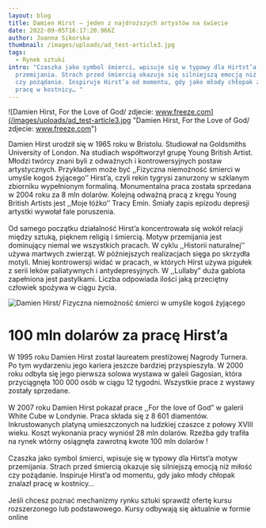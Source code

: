 ```yaml
---
layout: blog
title: Damien Hirst – jeden z najdroższych artystów na świecie
date: 2022-09-05T16:17:20.966Z
author: Joanna Sikorska
thumbnail: /images/uploads/ad_test-article3.jpg
tags:
  - Rynek sztuki
intro: "Czaszka jako symbol śmierci, wpisuje się w typowy dla Hirtst’a motyw
  przemijania. Strach przed śmiercią okazuje się silniejszą emocją niż miłość
  czy pożądanie. Inspiruje Hirst’a od momentu, gdy jako młody chłopak znalazł
  pracę w kostnicy… "
---
```

![Damien Hirst, For the Love of God/ zdjecie: www.freeze.com](/images/uploads/ad_test-article3.jpg "Damien Hirst, For the Love of God/ zdjecie: www.freeze.com")

Damien Hirst urodził się w 1965 roku w Bristolu. Studiował na Goldsmiths University of London. Na studiach współtworzył grupę Young British Artist. Młodzi twórcy znani byli z odważnych i kontrowersyjnych postaw artystycznych. Przykładem może być ,,Fizyczna niemożność śmierci w umyśle kogoś żyjącego’’ Hirst’a, czyli rekin tygrysi zanurzony w szklanym zbiorniku wypełnionym formaliną. Monumentalna praca została sprzedana w 2004 roku za 8 mln dolarów. Kolejną odważną pracą z kręgu Young British Artists jest ,,Moje łóżko’’ Tracy Emin. Śmiały zapis epizodu depresji artystki wywołał fale poruszenia.\
\
Od samego początku działalność Hirst’a koncentrowała się wokół relacji między sztuką, pięknem religią i śmiercią. Motyw przemijania jest dominujący niemal we wszystkich pracach. W cyklu ,,Historii naturalnej’’ używa martwych zwierząt. W późniejszych realizacjach sięga po skrzydła motyli. Mniej kontrowersji widać w pracach, w których Hirst używa pigułek z serii leków paliatywnych i antydepresyjnych. W ,,Lullaby” duża gablota zapełniona jest pastylkami. Liczba odpowiada ilości jaką przeciętny człowiek spożywa w ciągu życia.

![Damien Hirst/ Fizyczna niemożność śmierci w umyśle kogoś żyjącego](/images/uploads/unknossswnarticleimage2.png "Damien Hirst/ Fizyczna niemożność śmierci w umyśle kogoś żyjącego")

# 100 mln dolarów za pracę Hirst’a

W 1995 roku Damien Hirst został laureatem prestiżowej Nagrody Turnera. Po tym wydarzeniu jego kariera jeszcze bardziej przyspieszyła. W 2000 roku odbyła się jego pierwsza solowa wystawa w galeii Gagosian, która przyciągnęła 100 000 osób w ciągu 12 tygodni. Wszystkie prace z wystawy zostały sprzedane.\
\
W 2007 roku Damien Hirst pokazał prace ,,For the love of God” w galerii White Cube w Londynie. Praca składa się z 8 601 diamentów. Inkrustowanych platyną umieszczonych na ludzkiej czaszce z połowy XVIII wieku. Koszt wykonania pracy wyniósł 28 mln dolarów. Rzeźba gdy trafiła na rynek wtórny osiągnęła zawrotną kwote 100 mln dolarów !\
\
Czaszka jako symbol śmierci, wpisuje się w typowy dla Hirtst’a motyw przemijania. Strach przed śmiercią okazuje się silniejszą emocją niż miłość czy pożądanie. Inspiruje Hirst’a od momentu, gdy jako młody chłopak znalazł pracę w kostnicy…\
\
Jeśli chcesz poznać mechanizmy rynku sztuki sprawdź ofertę kursu rozszerzonego lub podstawowego. Kursy odbywają się aktualnie w formie online